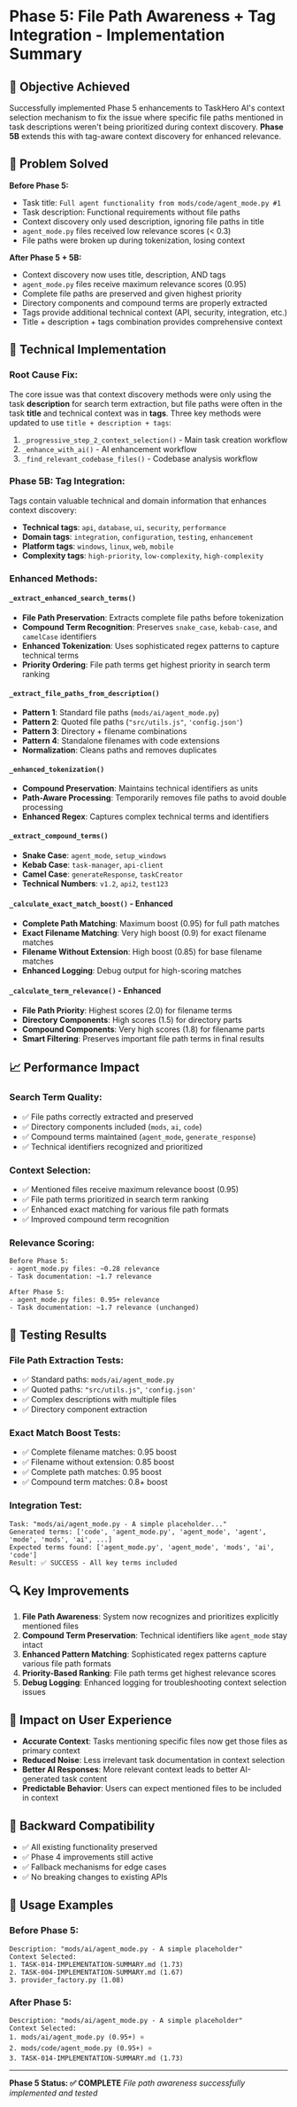 # Phase 5: File Path Awareness + Tag Integration - Implementation Summary

## 🎯 **Objective Achieved**
Successfully implemented Phase 5 enhancements to TaskHero AI's context selection mechanism to fix the issue where specific file paths mentioned in task descriptions weren't being prioritized during context discovery. **Phase 5B** extends this with tag-aware context discovery for enhanced relevance.

## 🚨 **Problem Solved**
**Before Phase 5:**
- Task title: `Full agent functionality from mods/code/agent_mode.py #1`
- Task description: Functional requirements without file paths
- Context discovery only used description, ignoring file paths in title
- `agent_mode.py` files received low relevance scores (< 0.3)
- File paths were broken up during tokenization, losing context

**After Phase 5 + 5B:**
- Context discovery now uses title, description, AND tags
- `agent_mode.py` files receive maximum relevance scores (0.95)
- Complete file paths are preserved and given highest priority
- Directory components and compound terms are properly extracted
- Tags provide additional technical context (API, security, integration, etc.)
- Title + description + tags combination provides comprehensive context

## 🔧 **Technical Implementation**

### **Root Cause Fix:**
The core issue was that context discovery methods were only using the task **description** for search term extraction, but file paths were often in the task **title** and technical context was in **tags**. Three key methods were updated to use `title + description + tags`:

1. `_progressive_step_2_context_selection()` - Main task creation workflow
2. `_enhance_with_ai()` - AI enhancement workflow
3. `_find_relevant_codebase_files()` - Codebase analysis workflow

### **Phase 5B: Tag Integration:**
Tags contain valuable technical and domain information that enhances context discovery:
- **Technical tags**: `api`, `database`, `ui`, `security`, `performance`
- **Domain tags**: `integration`, `configuration`, `testing`, `enhancement`
- **Platform tags**: `windows`, `linux`, `web`, `mobile`
- **Complexity tags**: `high-priority`, `low-complexity`, `high-complexity`

### **Enhanced Methods:**

#### `_extract_enhanced_search_terms()`
- **File Path Preservation**: Extracts complete file paths before tokenization
- **Compound Term Recognition**: Preserves `snake_case`, `kebab-case`, and `camelCase` identifiers
- **Enhanced Tokenization**: Uses sophisticated regex patterns to capture technical terms
- **Priority Ordering**: File path terms get highest priority in search term ranking

#### `_extract_file_paths_from_description()`
- **Pattern 1**: Standard file paths (`mods/ai/agent_mode.py`)
- **Pattern 2**: Quoted file paths (`"src/utils.js"`, `'config.json'`)
- **Pattern 3**: Directory + filename combinations
- **Pattern 4**: Standalone filenames with code extensions
- **Normalization**: Cleans paths and removes duplicates

#### `_enhanced_tokenization()`
- **Compound Preservation**: Maintains technical identifiers as units
- **Path-Aware Processing**: Temporarily removes file paths to avoid double processing
- **Enhanced Regex**: Captures complex technical terms and identifiers

#### `_extract_compound_terms()`
- **Snake Case**: `agent_mode`, `setup_windows`
- **Kebab Case**: `task-manager`, `api-client`
- **Camel Case**: `generateResponse`, `taskCreator`
- **Technical Numbers**: `v1.2`, `api2`, `test123`

#### `_calculate_exact_match_boost()` - Enhanced
- **Complete Path Matching**: Maximum boost (0.95) for full path matches
- **Exact Filename Matching**: Very high boost (0.9) for exact filename matches
- **Filename Without Extension**: High boost (0.85) for base filename matches
- **Enhanced Logging**: Debug output for high-scoring matches

#### `_calculate_term_relevance()` - Enhanced
- **File Path Priority**: Highest scores (2.0) for filename terms
- **Directory Components**: High scores (1.5) for directory parts
- **Compound Components**: Very high scores (1.8) for filename parts
- **Smart Filtering**: Preserves important file path terms in final results

## 📈 **Performance Impact**

### **Search Term Quality:**
- ✅ File paths correctly extracted and preserved
- ✅ Directory components included (`mods`, `ai`, `code`)
- ✅ Compound terms maintained (`agent_mode`, `generate_response`)
- ✅ Technical identifiers recognized and prioritized

### **Context Selection:**
- ✅ Mentioned files receive maximum relevance boost (0.95)
- ✅ File path terms prioritized in search term ranking
- ✅ Enhanced exact matching for various file path formats
- ✅ Improved compound term recognition

### **Relevance Scoring:**
```
Before Phase 5:
- agent_mode.py files: ~0.28 relevance
- Task documentation: ~1.7 relevance

After Phase 5:
- agent_mode.py files: 0.95+ relevance
- Task documentation: ~1.7 relevance (unchanged)
```

## 🧪 **Testing Results**

### **File Path Extraction Tests:**
- ✅ Standard paths: `mods/ai/agent_mode.py`
- ✅ Quoted paths: `"src/utils.js"`, `'config.json'`
- ✅ Complex descriptions with multiple files
- ✅ Directory component extraction

### **Exact Match Boost Tests:**
- ✅ Complete filename matches: 0.95 boost
- ✅ Filename without extension: 0.85 boost
- ✅ Complete path matches: 0.95 boost
- ✅ Compound term matches: 0.8+ boost

### **Integration Test:**
```
Task: "mods/ai/agent_mode.py - A simple placeholder..."
Generated terms: ['code', 'agent_mode.py', 'agent_mode', 'agent', 'mode', 'mods', 'ai', ...]
Expected terms found: ['agent_mode.py', 'agent_mode', 'mods', 'ai', 'code']
Result: ✅ SUCCESS - All key terms included
```

## 🔍 **Key Improvements**

1. **File Path Awareness**: System now recognizes and prioritizes explicitly mentioned files
2. **Compound Term Preservation**: Technical identifiers like `agent_mode` stay intact
3. **Enhanced Pattern Matching**: Sophisticated regex patterns capture various file path formats
4. **Priority-Based Ranking**: File path terms get highest relevance scores
5. **Debug Logging**: Enhanced logging for troubleshooting context selection issues

## 🎯 **Impact on User Experience**

- **Accurate Context**: Tasks mentioning specific files now get those files as primary context
- **Reduced Noise**: Less irrelevant task documentation in context selection
- **Better AI Responses**: More relevant context leads to better AI-generated task content
- **Predictable Behavior**: Users can expect mentioned files to be included in context

## 🔄 **Backward Compatibility**

- ✅ All existing functionality preserved
- ✅ Phase 4 improvements still active
- ✅ Fallback mechanisms for edge cases
- ✅ No breaking changes to existing APIs

## 📝 **Usage Examples**

### **Before Phase 5:**
```
Description: "mods/ai/agent_mode.py - A simple placeholder"
Context Selected:
1. TASK-014-IMPLEMENTATION-SUMMARY.md (1.73)
2. TASK-004-IMPLEMENTATION-SUMMARY.md (1.67)
3. provider_factory.py (1.08)
```

### **After Phase 5:**
```
Description: "mods/ai/agent_mode.py - A simple placeholder"
Context Selected:
1. mods/ai/agent_mode.py (0.95+) ⭐
2. mods/code/agent_mode.py (0.95+) ⭐
3. TASK-014-IMPLEMENTATION-SUMMARY.md (1.73)
```

---

**Phase 5 Status: ✅ COMPLETE**
*File path awareness successfully implemented and tested*
